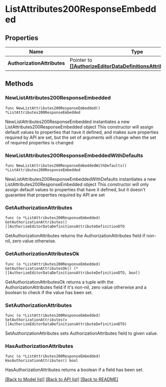 # ListAttributes200ResponseEmbedded

## Properties

Name | Type | Description | Notes
------------ | ------------- | ------------- | -------------
**AuthorizationAttributes** | Pointer to [**[]AuthorizeEditorDataDefinitionsAttributeDefinitionDTO**](AuthorizeEditorDataDefinitionsAttributeDefinitionDTO.md) |  | [optional] 

## Methods

### NewListAttributes200ResponseEmbedded

`func NewListAttributes200ResponseEmbedded() *ListAttributes200ResponseEmbedded`

NewListAttributes200ResponseEmbedded instantiates a new ListAttributes200ResponseEmbedded object
This constructor will assign default values to properties that have it defined,
and makes sure properties required by API are set, but the set of arguments
will change when the set of required properties is changed

### NewListAttributes200ResponseEmbeddedWithDefaults

`func NewListAttributes200ResponseEmbeddedWithDefaults() *ListAttributes200ResponseEmbedded`

NewListAttributes200ResponseEmbeddedWithDefaults instantiates a new ListAttributes200ResponseEmbedded object
This constructor will only assign default values to properties that have it defined,
but it doesn't guarantee that properties required by API are set

### GetAuthorizationAttributes

`func (o *ListAttributes200ResponseEmbedded) GetAuthorizationAttributes() []AuthorizeEditorDataDefinitionsAttributeDefinitionDTO`

GetAuthorizationAttributes returns the AuthorizationAttributes field if non-nil, zero value otherwise.

### GetAuthorizationAttributesOk

`func (o *ListAttributes200ResponseEmbedded) GetAuthorizationAttributesOk() (*[]AuthorizeEditorDataDefinitionsAttributeDefinitionDTO, bool)`

GetAuthorizationAttributesOk returns a tuple with the AuthorizationAttributes field if it's non-nil, zero value otherwise
and a boolean to check if the value has been set.

### SetAuthorizationAttributes

`func (o *ListAttributes200ResponseEmbedded) SetAuthorizationAttributes(v []AuthorizeEditorDataDefinitionsAttributeDefinitionDTO)`

SetAuthorizationAttributes sets AuthorizationAttributes field to given value.

### HasAuthorizationAttributes

`func (o *ListAttributes200ResponseEmbedded) HasAuthorizationAttributes() bool`

HasAuthorizationAttributes returns a boolean if a field has been set.


[[Back to Model list]](../README.md#documentation-for-models) [[Back to API list]](../README.md#documentation-for-api-endpoints) [[Back to README]](../README.md)



